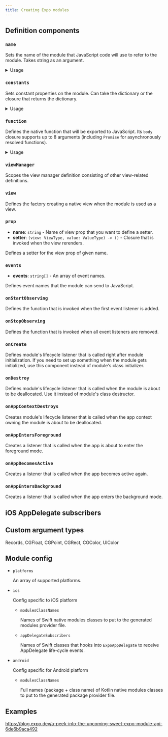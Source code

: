 ```yaml
---
title: Creating Expo modules
---
```


<!-- import APISectionMethods from '../../components/plugins/api/APISectionMethods';
import ExpoModulesApi from './expo-modules-api.json';

<APISectionMethods header="Components" data={ExpoModulesApi} /> -->

## Definition components

### `name`

Sets the name of the module that JavaScript code will use to refer to the module. Takes string as an argument.

<details>
<summary>Usage</summary>

```swift
name("MyModuleName")
```

</details>

### `constants`

Sets constant properties on the module. Can take the dictionary or the closure that returns the dictionary.

<details>
<summary>Usage</summary>

<table>
<tr><td>Swift</td><td>Kotlin</td></tr>
<tr>
<td>

```swift
constants([
  "PI": 3.14159
])
```

</td>
<td>

```kotlin
constants(
  mapOf(
    "PI" to 3.14159
  )
)
```

</td>
</tr>
</table>

</details>

### `function`

Defines the native function that will be exported to JavaScript. Its `body` closure supports up to 8 arguments (including `Promise` for asynchronously resolved functions).

<details>
<summary>Usage</summary>

```swift
function("printMessage") { (message: String) in
  print(message)
}

function("asynchronouslyResolvedFunction") { (message: String, promise: Promise) in
  DispatchQueue.main.async {
    promise.resolve(message)
  }
}
```

</details>

### `viewManager`

Scopes the view manager definition consisting of other view-related definitions.

### `view`

Defines the factory creating a native view when the module is used as a view.

### `prop`

- **name**: `string` - Name of view prop that you want to define a setter.
- **setter**: `(view: ViewType, value: ValueType) -> ()` - Closure that is invoked when the view rerenders.

Defines a setter for the view prop of given name.

### `events`

- **events**: `string[]` - An array of event names.

Defines event names that the module can send to JavaScript.

### `onStartObserving`

Defines the function that is invoked when the first event listener is added.

### `onStopObserving`

Defines the function that is invoked when all event listeners are removed.

### `onCreate`

Defines module's lifecycle listener that is called right after module initialization. If you need to set up something when the module gets initialized, use this component instead of module's class initializer.

### `onDestroy`

Defines module's lifecycle listener that is called when the module is about to be deallocated. Use it instead of module's class destructor.

### `onAppContextDestroys`

Creates module's lifecycle listener that is called when the app context owning the module is about to be deallocated.

### `onAppEntersForeground`

Creates a listener that is called when the app is about to enter the foreground mode.

### `onAppBecomesActive`

Creates a listener that is called when the app becomes active again.

### `onAppEntersBackground`

Creates a listener that is called when the app enters the background mode.

## iOS AppDelegate subscribers

## Custom argument types

Records, CGFloat, CGPoint, CGRect, CGColor, UIColor

## Module config

- `platforms`

  An array of supported platforms.

- `ios`

  Config specific to iOS platform

  - `modulesClassNames`

    Names of Swift native modules classes to put to the generated modules provider file.

  - `appDelegateSubscribers`

    Names of Swift classes that hooks into `ExpoAppDelegate` to receive AppDelegate life-cycle events.

- `android`

  Config specific for Android platform

  - `modulesClassNames`

    Full names (package + class name) of Kotlin native modules classes to put to the generated package provider file.

## Examples

https://blog.expo.dev/a-peek-into-the-upcoming-sweet-expo-module-api-6de6b9aca492

